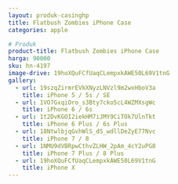 ```yaml
---
layout: produk-casinghp
title: Flatbush Zombies iPhone Case
categories: apple

# Produk
product-title: Flatbush Zombies iPhone Case
harga: 90000
sku: hn-4197
image-drive: 19hoXQuFCfUaqCLempxkAWE50L69V1tnG
gallery:
  - url: 19szqZirmrEVkXNyzLNVzl9m2wxHboV3a
    title: iPhone 5 / 5s / SE
  - url: 1VO7GxqiOro_s3Bty7cko5cL4WZMXsgWc
    title: iPhone 6 / 6s
  - url: 1t2DvKGOI2iekHM7iJMY9CiTOk7UlnTkt
    title: iPhone 6 Plus / 6s Plus
  - url: 18NtwlbjqGvhWlS_dS_wdllDeZyE77Nvc
    title: iPhone 7 / 8
  - url: 1NMU9dVBRpwCthvZLHW_2pAm_4cY2uPG8
    title: iPhone 7 Plus / 8 Plus
  - url: 19hoXQuFCfUaqCLempxkAWE50L69V1tnG
    title: iPhone X
---
```

